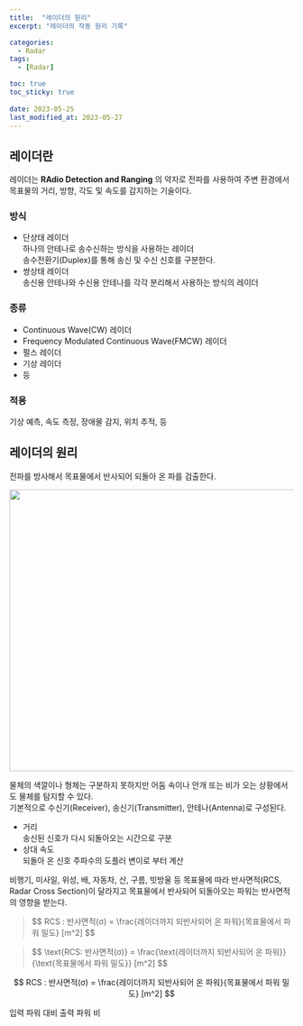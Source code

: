 ```yaml
---
title:  "레이더의 원리"
excerpt: "레이더의 작동 원리 기록"

categories:
  - Radar
tags:
  - [Radar]

toc: true
toc_sticky: true
 
date: 2023-05-25
last_modified_at: 2023-05-27
---
```


## 레이더란  
레이더는 **RAdio Detection and Ranging** 의 약자로 전파를 사용하여 주변 환경에서 목표물의 거리, 방향, 각도 및 속도를 감지하는 기술이다.  

### 방식  
- 단상태 레이더  
  하나의 안테나로 송수신하는 방식을 사용하는 레이더  
  송수전환기(Duplex)를 통해 송신 및 수신 신호를 구분한다.  
- 쌍상태 레이더  
  송신용 안테나와 수신용 안테나를 각각 분리해서 사용하는 방식의 레이더  

### 종류  
- Continuous Wave(CW) 레이더  
- Frequency Modulated Continuous Wave(FMCW) 레이더  
- 펄스 레이더  
- 기상 레이더  
- 등  

### 적용  
기상 예측, 속도 측정, 장애물 감지, 위치 추적, 등  

## 레이더의 원리  
전파를 방사해서 목표물에서 반사되어 되돌아 온 파를 검출한다.  
<div align="center">  
  <img src="https://github.com/csh44017/csh44017.github.io/assets/77605589/d7d8a904-16b5-4ce5-a3bb-f0c3d63fd5cb" width="700" height="500">  
</div>  

물체의 색깔이나 형체는 구분하지 못하지만 어둠 속이나 안개 또는 비가 오는 상황에서도 물체를 탐지할 수 있다.  
기본적으로 수신기(Receiver), 송신기(Transmitter), 안테나(Antenna)로 구성된다.  
- 거리  
  송신된 신호가 다시 되돌아오는 시간으로 구분  
- 상대 속도  
  되돌아 온 신호 주파수의 도플러 변이로 부터 계산  
  
비행기, 미사일, 위성, 배, 자동차, 산, 구름, 빗방울 등 목표물에 따라 반사면적(RCS, Radar Cross Section)이 달라지고 목표물에서 반사되어 되돌아오는 파워는 반사면적의 영향을 받는다.  
<blockquote><p>  
$$ RCS : 반사면적(σ) = \frac{레이더까지 되반사되어 온 파워}{목표물에서 파워 밀도} [m^2] $$
</p></blockquote>  

<blockquote><p>  
$$ \text{RCS: 반사면적(σ)} = \frac{\text{레이더까지 되반사되어 온 파워}}{\text{목표물에서 파워 밀도}} [m^2] $$
</p></blockquote>  

$$ RCS : 반사면적(σ) = \frac{레이더까지 되반사되어 온 파워}{목표물에서 파워 밀도} [m^2] $$  

입력 파워 대비 출력 파워 비  
